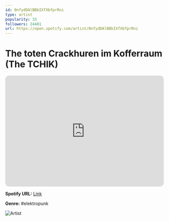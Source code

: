 ```yaml
---
id: 0nfydDAlBBbIXfXbfprRni
type: artist
popularity: 33
followers: 24401
url: https://open.spotify.com/artist/0nfydDAlBBbIXfXbfprRni
---
```

# The toten Crackhuren im Kofferraum (The TCHIK)

<iframe style="border-radius:12px" src="https://open.spotify.com/embed/artist/0nfydDAlBBbIXfXbfprRni" width="100%" height="352" frameBorder="0" allowfullscreen="" allow="autoplay; clipboard-write; encrypted-media; fullscreen; picture-in-picture" loading="lazy"></iframe>

**Spotify URL:** [Link](https://open.spotify.com/artist/0nfydDAlBBbIXfXbfprRni)

**Genre:**  #elektropunk

![Artist](https://i.scdn.co/image/ab6761610000e5eb8b4be8225d700c8c38c53d22)
